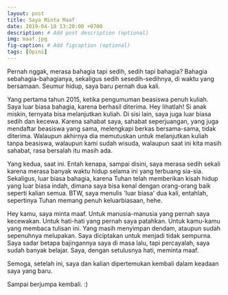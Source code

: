 ```yaml
---
layout: post
title: Saya Minta Maaf
date: 2019-04-18 13:20:00 +0700
description: # Add post description (optional)
img: maaf.jpg
fig-caption: # Add figcaption (optional)
tags: [Opini]
---
```


Pernah nggak, merasa bahagia tapi sedih, sedih tapi bahagia?
Bahagia sebahagia-bahagianya, sekaligus sedih sesedih-sedihnya, di waktu yang bersamaan.
Seumur hidup, saya baru pernah dua kali.

Yang pertama tahun 2015, ketika pengumuman beasiswa penuh kuliah. Saya luar biasa bahagia, karena berhasil diterima. Hey lihatlah! Si anak miskin, ternyata bisa melanjutkan kuliah. Di sisi lain, saya juga luar biasa sedih dan kecewa. Karena sahabat saya, sahabat seperjuangan, yang juga mendaftar beasiswa yang sama, melengkapi berkas bersama-sama, tidak diterima. Walaupun akhirnya dia memutuskan untuk melanjutkan kuliah tanpa beasiswa, walaupun kami sudah wisuda, walaupun saat ini kita masih sahabat, rasa bersalah itu masih ada.

Yang kedua, saat ini. Entah kenapa, sampai disini, saya merasa sedih sekali karena merasa banyak waktu hidup selama ini yang terbuang sia-sia. Sekaligus, luar biasa bahagia, karena Tuhan telah memberikan kisah hidup yang luar biasa indah, dimana saya bisa kenal dengan orang-orang baik seperti kalian semua. BTW, saya menulis 'luar biasa' dua kali, entahlah, sepertinya Tuhan memang penuh keluarbiasaan, hehe.

Hey kamu, saya minta maaf.
Untuk manusia-manusia yang pernah saya kecewakan. 
Untuk hati-hati yang pernah saya patahkan.
Untuk kamu-kamu yang membaca tulisan ini.
Yang masih menyimpan dendam, ataupun sudah sepenuhnya melupakan.
Saya diciptakan untuk menjadi tidak sempurna.
Saya sadar betapa bajingannya saya di masa lalu, tapi percayalah, saya sudah banyak belajar.
Saya, dengan setulusnya hati, meminta maaf.

Semoga, setelah ini, saya dan kalian dipertemukan kembali dalam keadaan saya yang baru.

Sampai berjumpa kembali. :)
